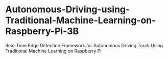 # Autonomous-Driving-using-Traditional-Machine-Learning-on-Raspberry-Pi-3B
Real-Time Edge Detection Framework for Autonomous Driving Track Using Traditional Machine Learning on Raspberry Pi
